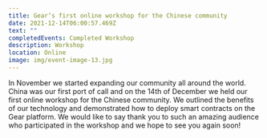 ```yaml
---
title: Gear’s first online workshop for the Chinese community
date: 2021-12-14T06:00:57.469Z
text: ""
completedEvents: Completed Workshop
description: Workshop
location: Online
image: img/event-image-13.jpg
---
```

In November we started expanding our community all around the world. China was our first port of call and on the 14th of December we held our first online workshop for the Chinese community. We outlined the benefits of our technology and demonstrated how to deploy smart contracts on the Gear platform. We would like to say thank you to such an amazing audience who participated in the workshop and we hope to see you again soon!